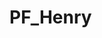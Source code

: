 # PF_Henry


<!-- PROYECTO_CARS
Es una pagina para poder vender autos
    1-usuario va poder registrarse.
    2-va poder ver el detalle de cada auto.
    3-va poder pagar por el auto mediante la web
    4-va poder ver todos los autos en la pagina
    5-va a buscar por el modelo que requiere
    6-el cliente va a poder vender su auto


2
 2.1 definir ruta
 2.2 luego hacer logica

 -->
